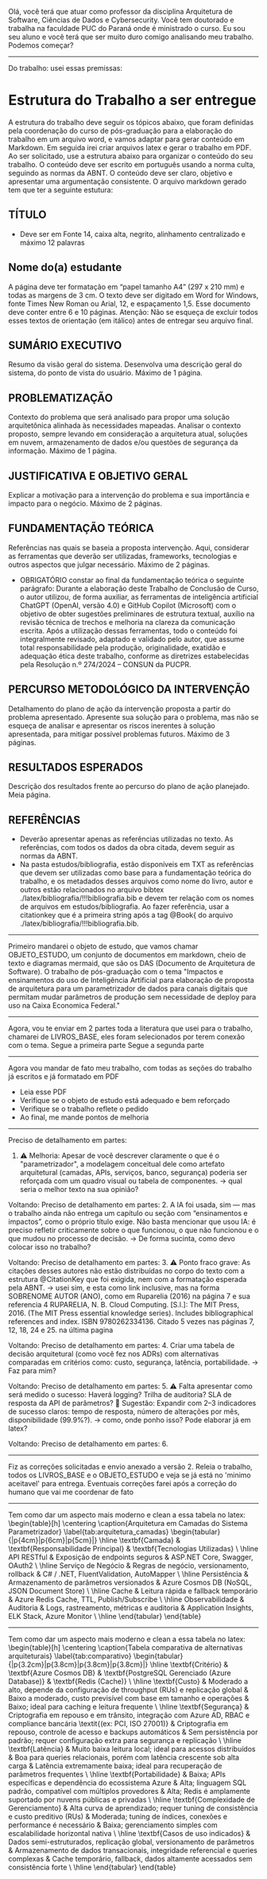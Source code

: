 Olá, você terá que atuar como professor da disciplina Arquitetura de Software, Ciências de Dados e Cybersecurity.
Você tem doutorado e trabalha na faculdade PUC do Paraná onde é ministrado o curso.
Eu sou seu aluno e você terá que ser muito duro comigo analisando meu trabalho.
Podemos começar?

----
Do trabalho: usei essas premissas:

# Estrutura do Trabalho a ser entregue
A estrutura do trabalho deve seguir os tópicos abaixo, que foram definidas pela coordenação do curso de pós-graduação para a elaboração do trabalho em um arquivo word, e vamos adaptar para gerar conteúdo em Markdown. Em seguida irei criar arquivos latex e gerar o trabalho em PDF.
Ao ser solicitado, use a estrutura abaixo para organizar o conteúdo do seu trabalho.
O conteúdo deve ser escrito em português usando a norma culta, seguindo as normas da ABNT.
O conteúdo deve ser claro, objetivo e apresentar uma argumentação consistente.
O arquivo markdown gerado tem que ter a seguinte estutura:

## TÍTULO
- Deve ser em Fonte 14, caixa alta, negrito, alinhamento centralizado e máximo 12 palavras

## Nome do(a) estudante

A página deve ter formatação em “papel tamanho A4” (297 x 210 mm) e todas as margens de 3 cm. O texto deve ser digitado em Word for Windows, fonte Times New Roman ou Arial, 12, e espaçamento 1,5. Esse documento deve conter entre 6 e 10 páginas. Atenção: Não se esqueça de excluir todos esses textos de orientação (em itálico) antes de entregar seu arquivo final.

## SUMÁRIO EXECUTIVO
Resumo da visão geral do sistema. Desenvolva uma descrição geral do sistema, do ponto de vista do usuário. Máximo de 1 página.

## PROBLEMATIZAÇÃO
Contexto do problema que será analisado para propor uma solução arquitetônica alinhada às necessidades mapeadas. Analisar o contexto proposto, sempre levando em consideração a arquitetura atual, soluções em nuvem, armazenamento de dados e/ou questões de segurança da informação. Máximo de 1 página.

## JUSTIFICATIVA E OBJETIVO GERAL
Explicar a motivação para a intervenção do problema e sua importância e impacto para o negócio. Máximo de 2 páginas.

## FUNDAMENTAÇÃO TEÓRICA
Referências nas quais se baseia a proposta intervenção. Aqui, considerar as ferramentas que deverão ser utilizadas, frameworks, tecnologias e outros aspectos que julgar necessário. Máximo de 2 páginas.
- OBRIGATÓRIO constar ao final da fundamentação teórica o seguinte parágrafo: Durante a elaboração deste Trabalho de Conclusão de Curso, o autor utilizou, de forma auxiliar, as ferramentas de inteligência artificial ChatGPT (OpenAI, versão 4.0) e GitHub Copilot (Microsoft) com o objetivo de obter sugestões preliminares de estrutura textual, auxílio na revisão técnica de trechos e melhoria na clareza da comunicação escrita.
Após a utilização dessas ferramentas, todo o conteúdo foi integralmente revisado, adaptado e validado pelo autor, que assume total responsabilidade pela produção, originalidade, exatidão e adequação ética deste trabalho, conforme as diretrizes estabelecidas pela Resolução n.º 274/2024 – CONSUN da PUCPR.

## PERCURSO METODOLÓGICO DA INTERVENÇÃO
Detalhamento do plano de ação da intervenção proposta a partir do problema apresentado. Apresente sua solução para o problema, mas não se esqueça de analisar e apresentar os riscos inerentes à solução apresentada, para mitigar possível problemas futuros. Máximo de 3 páginas.

## RESULTADOS ESPERADOS
Descrição dos resultados frente ao percurso do plano de ação planejado. Meia página.

## REFERÊNCIAS
- Deverão apresentar apenas as referências utilizadas no texto. As referências, com todos os dados da obra citada, devem seguir as normas da ABNT.
- Na pasta estudos/bibliografia, estão disponíveis em TXT as referências que devem ser utilizadas como base para a fundamentação teórica do trabalho, e os metadados desses arquivos como nome do livro, autor e outros estão relacionados no arquivo bibtex ./latex/bibliografia/!!!bibliografia.bib e devem ter relação com os nomes de arquivos em estudos/bibliografia. Ao fazer referência, usar a citationkey que é a primeira string após a tag @Book{ do arquivo ./latex/bibliografia/!!!bibliografia.bib.


----
Primeiro mandarei o objeto de estudo, que vamos chamar OBJETO_ESTUDO, um conjunto de documentos em markdown, cheio de texto e diagramas mermaid, que são os DAS (Documento de Arquitetura de Software).
O trabalho de pós-graduação com o tema "Impactos e ensinamentos do uso de Inteligência Artificial para elaboração de proposta de arquitetura para um parametrizador de dados para canais digitais que permitam mudar parâmetros de produção sem necessidade de deploy para uso na Caixa Economica Federal."


----

Agora, vou te enviar em 2 partes toda a literatura que usei para o trabalho, chamarei de LIVROS_BASE, eles foram selecionados por terem conexão com o tema.
Segue a primeira parte
Segue a segunda parte

----
Agora vou mandar de fato meu trabalho, com todas as seções do trabalho já escritos e já formatado em PDF 
- Leia esse PDF
- Verifique se o objeto de estudo está adequado e bem reforçado
- Verifique se o trabalho reflete o pedido
- Ao final, me mande pontos de melhoria

----
Preciso de detalhamento em partes:
1. ⚠️ Melhoria: Apesar de você descrever claramente o que é o "parametrizador", a modelagem conceitual dele como artefato arquitetural (camadas, APIs, serviços, banco, segurança) poderia ser reforçada com um quadro visual ou tabela de componentes. -> qual seria o melhor texto na sua opinião?

Voltando: Preciso de detalhamento em partes:
2. A IA foi usada, sim — mas o trabalho ainda não entrega um capítulo ou seção com “ensinamentos e impactos”, como o próprio título exige. Não basta mencionar que usou IA: é preciso refletir criticamente sobre o que funcionou, o que não funcionou e o que mudou no processo de decisão. -> De forma sucinta, como devo colocar isso no trabalho?

Voltando: Preciso de detalhamento em partes:
3. ⚠️ Ponto fraco grave: As citações desses autores não estão distribuídas no corpo do texto com a estrutura @CitationKey que foi exigida, nem com a formatação esperada pela ABNT. -> usei sim, e esta como link inclusive, mas na forma SOBRENOME AUTOR (ANO), como em Ruparelia (2016) na página 7 e sua referencia 4 RUPARELIA, N. B. Cloud Computing. [S.l.]: The MIT Press, 2016. (The MIT Press essential knowledge series). Includes bibliographical references and index. ISBN 9780262334136. Citado 5 vezes nas páginas 7, 12, 18, 24 e 25. na última pagina

Voltando: Preciso de detalhamento em partes:
4. Criar uma tabela de decisão arquitetural (como você fez nos ADRs) com alternativas comparadas em critérios como: custo, segurança, latência, portabilidade. -> Faz para mim?

Voltando: Preciso de detalhamento em partes:
5. ⚠️ Falta apresentar como será medido o sucesso: Haverá logging? Trilha de auditoria? SLA de resposta da API de parâmetros? 📌 Sugestão: Expandir com 2–3 indicadores de sucesso claros: tempo de resposta, número de alterações por mês, disponibilidade (99.9%?). -> como, onde ponho isso? Pode elaborar já em latex?

Voltando: Preciso de detalhamento em partes:
6. 

----
Fiz as correções solicitadas e envio anexado a versão 2.
Releia o trabalho, todos os LIVROS_BASE e o OBJETO_ESTUDO e veja se já está no 'minimo aceitavel' para entrega.
Eventuais correções farei após a correção do humano que vai me coordenar de fato


---

Tem como dar um aspecto mais moderno e clean a essa tabela no latex:
\begin{table}[h]
	\centering
	\caption{Arquitetura em Camadas do Sistema Parametrizador}
	\label{tab:arquitetura_camadas}
	\begin{tabular}{|p{4cm}|p{6cm}|p{5cm}|}
		\hline
		\textbf{Camada} & \textbf{Responsabilidade Principal} & \textbf{Tecnologias Utilizadas} \\
		\hline
		API RESTful & Exposição de endpoints seguros & ASP.NET Core, Swagger, OAuth2 \\
		\hline
		Serviço de Negócio & Regras de negócio, versionamento, rollback & C\# / .NET, FluentValidation, AutoMapper \\
		\hline
		Persistência & Armazenamento de parâmetros versionados & Azure Cosmos DB (NoSQL, JSON Document Store) \\
		\hline
		Cache & Leitura rápida e fallback temporário & Azure Redis Cache, TTL, Publish/Subscribe \\
		\hline
		Observabilidade \& Auditoria & Logs, rastreamento, métricas e auditoria & Application Insights, ELK Stack, Azure Monitor \\
		\hline
	\end{tabular}
\end{table}

---
Tem como dar um aspecto mais moderno e clean a essa tabela no latex:
\begin{table}[h]
	\centering
	\caption{Tabela comparativa de alternativas arquiteturais}
	\label{tab:comparativo}
	\begin{tabular}{|p{3.2cm}|p{3.8cm}|p{3.8cm}|p{3.8cm}|}
		\hline
		\textbf{Critério} & \textbf{Azure Cosmos DB} & \textbf{PostgreSQL Gerenciado (Azure Database)} & \textbf{Redis (Cache)} \\
		\hline
		\textbf{Custo} & Moderado a alto, depende da configuração de throughput (RUs) e replicação global & Baixo a moderado, custo previsível com base em tamanho e operações & Baixo; ideal para caching e leitura frequente \\
		\hline
		\textbf{Segurança} & Criptografia em repouso e em trânsito, integração com Azure AD, RBAC e compliance bancária \textit{(ex: PCI, ISO 27001)} & Criptografia em repouso, controle de acesso e backups automáticos & Sem persistência por padrão; requer configuração extra para segurança e replicação \\
		\hline
		\textbf{Latência} & Muito baixa leitura local; ideal para acessos distribuídos & Boa para queries relacionais, porém com latência crescente sob alta carga & Latência extremamente baixa; ideal para recuperação de parâmetros frequentes \\
		\hline
		\textbf{Portabilidade} & Baixa; APIs específicas e dependência do ecossistema Azure & Alta; linguagem SQL padrão, compatível com múltiplos provedores & Alta; Redis é amplamente suportado por nuvens públicas e privadas \\
		\hline
		\textbf{Complexidade de Gerenciamento} & Alta curva de aprendizado; requer tuning de consistência e custo preditivo (RUs) & Moderada; tuning de índices, conexões e performance é necessário & Baixa; gerenciamento simples com escalabilidade horizontal nativa \\
		\hline
		\textbf{Casos de uso indicados} & Dados semi-estruturados, replicação global, versionamento de parâmetros & Armazenamento de dados transacionais, integridade referencial e queries complexas & Cache temporário, fallback, dados altamente acessados sem consistência forte \\
		\hline
	\end{tabular}
\end{table}
